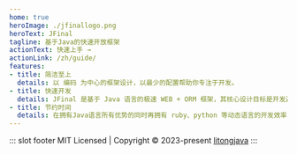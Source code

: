```yaml
---
home: true
heroImage: ./jfinallogo.png
heroText: JFinal
tagline: 基于Java的快速开放框架
actionText: 快速上手 →
actionLink: /zh/guide/
features:
- title: 简洁至上
  details: 以 编码 为中心的框架设计，以最少的配置帮助你专注于开发。
- title: 快速开发
  details: JFinal 是基于 Java 语言的极速 WEB + ORM 框架，其核心设计目标是开发迅速、代码量少、学习简单、功能强大、轻量级、易扩展、Restful。
- title: 节约时间
  details: 在拥有Java语言所有优势的同时再拥有 ruby、python 等动态语言的开发效率！为您节约更多时间，去陪恋人、家人和朋友 ;)
---
```


::: slot footer
MIT Licensed | Copyright © 2023-present [litongjava](https://github.com/litongjava)
:::
